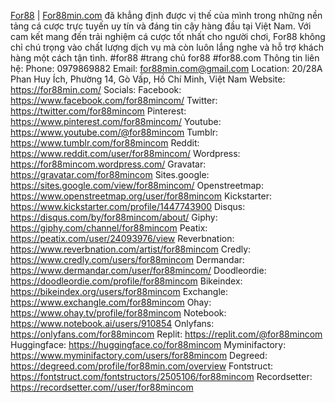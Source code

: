 <a href="https://for88min.com/">For88</a> | <a href="https://for88min.com/">For88min.com</a> đã khẳng định được vị thế của mình trong những nền tảng cá cược trực tuyến uy tín và đáng tin cậy hàng đầu tại Việt Nam. Với cam kết mang đến trải nghiệm cá cược tốt nhất cho người chơi, For88 không chỉ chú trọng vào chất lượng dịch vụ mà còn luôn lắng nghe và hỗ trợ khách hàng một cách tận tình.
#for88 #trang chủ for88 #for88.com
Thông tin liên hệ:
Phone: 0979869882
Email: for88min.com@gmail.com
Location: 20/28A Phan Huy Ích, Phường 14, Gò Vấp, Hồ Chí Minh, Việt Nam
Website: <a href="https://for88min.com/">https://for88min.com/</a>
Socials:
Facebook: <a href="https://www.facebook.com/for88mincom/">https://www.facebook.com/for88mincom/</a>
Twitter: <a href="https://twitter.com/for88mincom">https://twitter.com/for88mincom</a>
Pinterest: <a href="https://www.pinterest.com/for88mincom/">https://www.pinterest.com/for88mincom/</a>
Youtube: <a href="https://www.youtube.com/@for88mincom">https://www.youtube.com/@for88mincom</a>
Tumblr: <a href="https://www.tumblr.com/for88mincom">https://www.tumblr.com/for88mincom</a>
Reddit: <a href="https://www.reddit.com/user/for88mincom/">https://www.reddit.com/user/for88mincom/</a>
Wordpress: <a href="https://for88mincom.wordpress.com/">https://for88mincom.wordpress.com/</a>
Gravatar: <a href="https://gravatar.com/for88mincom">https://gravatar.com/for88mincom</a>
Sites.google: <a href="https://sites.google.com/view/for88mincom/">https://sites.google.com/view/for88mincom/</a>
Openstreetmap: <a href="https://www.openstreetmap.org/user/for88mincom">https://www.openstreetmap.org/user/for88mincom</a>
Kickstarter: <a href="https://www.kickstarter.com/profile/1447743900">https://www.kickstarter.com/profile/1447743900</a>
Disqus: <a href="https://disqus.com/by/for88mincom/about/">https://disqus.com/by/for88mincom/about/</a>
Giphy: <a href="https://giphy.com/channel/for88mincom">https://giphy.com/channel/for88mincom</a>
Peatix: <a href="https://peatix.com/user/24093976/view">https://peatix.com/user/24093976/view</a>
Reverbnation: <a href="https://www.reverbnation.com/artist/for88mincom">https://www.reverbnation.com/artist/for88mincom</a>
Credly: <a href="https://www.credly.com/users/for88mincom">https://www.credly.com/users/for88mincom</a>
Dermandar: <a href="https://www.dermandar.com/user/for88mincom/">https://www.dermandar.com/user/for88mincom/</a>
Doodleordie: <a href="https://doodleordie.com/profile/for88mincom">https://doodleordie.com/profile/for88mincom</a>
Bikeindex: <a href="https://bikeindex.org/users/for88mincom">https://bikeindex.org/users/for88mincom</a>
Exchangle: <a href="https://www.exchangle.com/for88mincom">https://www.exchangle.com/for88mincom</a>
Ohay: <a href="https://www.ohay.tv/profile/for88mincom">https://www.ohay.tv/profile/for88mincom</a>
Notebook: <a href="https://www.notebook.ai/users/910854">https://www.notebook.ai/users/910854</a>
Onlyfans: <a href="https://onlyfans.com/for88mincom">https://onlyfans.com/for88mincom</a>
Replit: <a href="https://replit.com/@for88mincom">https://replit.com/@for88mincom</a>
Huggingface: <a href="https://huggingface.co/for88mincom">https://huggingface.co/for88mincom</a>
Myminifactory: <a href="https://www.myminifactory.com/users/for88mincom">https://www.myminifactory.com/users/for88mincom</a>
Degreed: <a href="https://degreed.com/profile/for88min.com/overview">https://degreed.com/profile/for88min.com/overview</a>
Fontstruct: <a href="https://fontstruct.com/fontstructors/2505106/for88mincom">https://fontstruct.com/fontstructors/2505106/for88mincom</a>
Recordsetter: <a href="https://recordsetter.com//user/for88mincom">https://recordsetter.com//user/for88mincom</a>